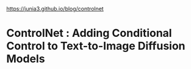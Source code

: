 https://junia3.github.io/blog/controlnet

# ControlNet : Adding Conditional Control to Text-to-Image Diffusion Models
